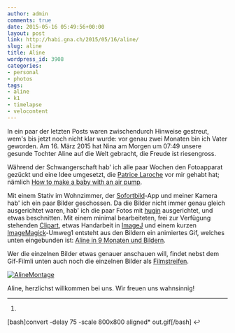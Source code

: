```yaml
---
author: admin
comments: true
date: 2015-05-16 05:49:56+00:00
layout: post
link: http://habi.gna.ch/2015/05/16/aline/
slug: aline
title: Aline
wordpress_id: 3908
categories:
- personal
- photos
tags:
- aline
- k1
- timelapse
- velocontent
---
```


In ein paar der letzten Posts waren zwischendurch Hinweise gestreut, wem's bis jetzt noch nicht klar wurde: vor genau zwei Monaten bin ich Vater geworden.
Am 16. März 2015 hat Nina am Morgen um 07:49 unsere gesunde Tochter Aline auf die Welt gebracht, die Freude ist riesengross.

Während der Schwangerschaft hab' ich alle paar Wochen den Fotoapparat gezückt und eine Idee umgesetzt, die [Patrice Laroche](https://www.facebook.com/patrice.laroche.98) vor mir gehabt hat; nämlich [How to make a baby with an air pump](https://fstoppers.com/portraits/air-pump-baby-creative-maternity-series-4257).

Mit einem Stativ im Wohnzimmer, der [Sofortbild](http://www.sofortbildapp.com)-App und meiner Kamera hab' ich ein paar Bilder geschossen.
Da die Bilder nicht immer genau gleich ausgerichtet waren, hab' ich die paar Fotos mit [hugin](http://hugin.sf.net) ausgerichtet, und etwas beschnitten.
Mit einem minimal bearbeiteten, frei zur Verfügung stehenden [Clipart](https://openclipart.org/detail/40477/explosion), etwas Handarbeit in [ImageJ](http://fiji.sc/Fiji) und einem kurzen [ImageMagick](http://imagemagick.org/)-Umweg1 entsteht aus den Bildern ein animiertes Gif, welches unten eingebunden ist: [Aline in 9 Monaten und Bildern](http://gfycat.com/VagueOptimisticBaldeagle).



Wer die einzelnen Bilder etwas genauer anschauen will, findet nebst dem Gif-Filmli unten auch noch die einzelnen Bilder als [Filmstreifen](http://habi.gna.ch/wp-content/uploads/2015/05/AlineMontage.jpg).

[![AlineMontage](http://habi.gna.ch/wp-content/uploads/2015/05/AlineMontage-114x1024.jpg)](http://habi.gna.ch/wp-content/uploads/2015/05/AlineMontage.jpg)

Aline, herzlichst willkommen bei uns.
Wir freuen uns wahnsinnig!






* * *







  1. 
[bash]convert -delay 75 -scale 800x800 aligned* out.gif[/bash] ↩





